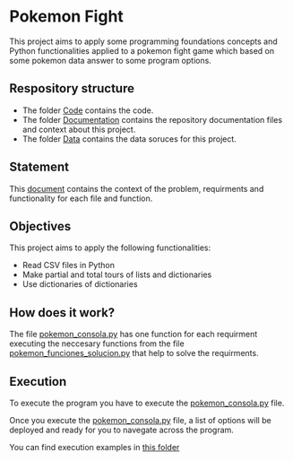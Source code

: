# Pokemon Fight

This project aims to apply some programming foundations concepts and Python functionalities applied to a pokemon fight game which based on some pokemon data answer to some program options.

## Respository structure

- The folder [Code](/Code/) contains the code.
- The folder [Documentation](/Documentation/) contains the repository documentation files and context about this project.
- The folder [Data](/Data/) contains the data soruces for this project.

## Statement

This [document](/Documentation/statement.pdf) contains the context of the problem, requirments and functionality for each file and function.

## Objectives

This project aims to apply the following functionalities:

- Read CSV files in Python
- Make partial and total tours of lists and dictionaries
- Use dictionaries of dictionaries

## How does it work?

The file [pokemon_consola.py](/Code/pokemon_consola.py) has one function for each requirment executing the neccesary functions from the file [pokemon_funciones_solucion.py](/Code/pokemon_funciones_solucion.py) that help to solve the requirments.

## Execution

To execute the program you have to execute the [pokemon_consola.py](/Code/pokemon_consola.py) file.

Once you execute the [pokemon_consola.py](/Code/pokemon_consola.py) file, a list of options will be deployed and ready for you to navegate across the program.

You can find execution examples in [this folder](/Documentation/Examples/)